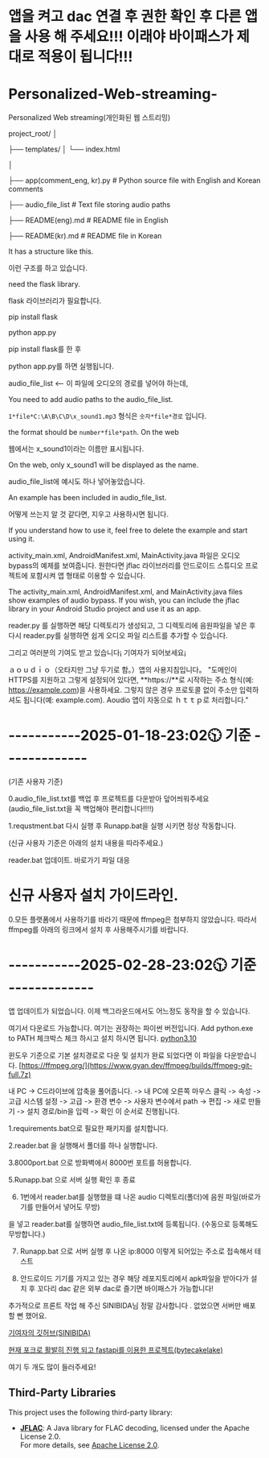# 앱을 켜고 dac 연결 후  권한 확인 후 다른 앱을 사용 해 주세요!!! 이래야 바이패스가 제대로 적용이 됩니다!!!

# Personalized-Web-streaming-
Personalized Web streaming(개인화된 웹 스트리밍)


project_root/
│

├── templates/
│   └── index.html

│

├── app(comment_eng, kr).py   # Python source file with English and Korean comments

├── audio_file_list           # Text file storing audio paths

├── README(eng).md            # README file in English

├── README(kr).md             # README file in Korean



It has a structure like this.

이런 구조를 하고 있습니다.

need the flask library.

flask 라이브러리가 필요합니다.

pip install flask

python app.py

pip install flask를 한 후

python app.py를 하면 실행됩니다.

audio_file_list <-- 이 파일에 오디오의 경로를 넣어야 하는데, 

You need to add audio paths to the audio_file_list.

`1*file*C:\A\B\C\D\x_sound1.mp3`
형식은 `숫자*file*경로` 입니다. 

the format should be `number*file*path`. On the web

웹에서는 x_sound1이라는 이름만 표시됩니다. 

On the web, only x_sound1 will be displayed as the name.

audio_file_list에 예시도 하나 넣어놓았습니다. 

An example has been included in audio_file_list.

어떻게 쓰는지 알 것 같다면, 지우고 사용하시면 됩니다.

If you understand how to use it, feel free to delete the example and start using it.

activity_main.xml, AndroidManifest.xml, MainActivity.java 파일은 오디오 bypass의 예제를 보여줍니다. 원한다면 jflac 라이브러리를 안드로이드 스튜디오 프로젝트에 포함시켜 앱 형태로 이용할 수 있습니다.

The activity_main.xml, AndroidManifest.xml, and MainActivity.java files show examples of audio bypass. If you wish, you can include the jflac library in your Android Studio project and use it as an app.

reader.py 를 실행하면 해당 디렉토리가 생성되고, 그 디렉토리에 음원파일을 넣은 후 다시 reader.py를 실행하면 쉽게 오디오 파일 리스트를 추가할 수 있습니다.

그리고 여러분의 기여도 받고 있습니다¡ 기여자가 되어보세요¡

ａｏｕｄｉｏ（오타지만 그냥 두기로 함。）앱의 사용지침입니다。
"도메인이 HTTPS를 지원하고 그렇게 설정되어 있다면, **https://**로 시작하는 주소 형식(예: https://example.com)을 사용하세요. 그렇지 않은 경우 프로토콜 없이 주소만 입력하셔도 됩니다(예: example.com). Aoudio 앱이 자동으로 ｈｔｔｐ로 처리합니다."

# -----------2025-01-18-23:02🕥 기준 -------------
(기존 사용자 기준)

0.audio_file_list.txt를 백업 후 프로젝트를 다운받아 덮어씌워주세요 (audio_file_list.txt을 꼭 백업해야 편리합니다!!!!)

1.requstment.bat 다시 실행 후 Runapp.bat을 실행 시키면 정상 작동합니다.

(신규 사용자 기준은 아래의 설치 내용을 따라주세요.)

reader.bat 업데이트. 바로가기 파일 대응

# 신규 사용자 설치 가이드라인.

0.모든 플랫폼에서 사용하기를 바라기 때문에 ffmpeg은 첨부하지 않았습니다. 따라서 ffmpeg를 아래의 링크에서 설치 후 사용해주시기를 바랍니다.

# -----------2025-02-28-23:02🕥 기준 -------------
앱 업데이트가 되었습니다. 이제 백그라운드에서도 어느정도 동작을 할 수 있습니다.

여기서 다운로드 가능합니다. 여기는 권장하는 파이썬 버전입니다. Add python.exe to PATH 체크박스 체크 하시고 설치 하시면 됩니다.
[python3.10](https://www.python.org/ftp/python/3.10.8/python-3.10.8-amd64.exe)

윈도우 기준으로 기본 설치경로로 다운 및 설치가 완료 되었다면
이 파일을 다운받습니다.
[https://ffmpeg.org/](https://www.gyan.dev/ffmpeg/builds/ffmpeg-git-full.7z)

내 PC -> C드라이브에 압축을 풀어줍니다. -> 내 PC에 오른쪽 마우스 클릭 -> 속성 -> 고급 시스템 설정 -> 고급 -> 환경 변수 -> 사용자 변수에서 path -> 편집 -> 새로 만들기 -> 설치 경로/bin을 입력 -> 확인 이 순서로 진행됩니다.

1.requirements.bat으로 필요한 패키지를 설치합니다.

2.reader.bat 을 실행해서 폴더를 하나 실행합니다.

3.8000port.bat 으로 방화벽에서 8000번 포트를 허용합니다.

5.Runapp.bat 으로 서버 실행 확인 후 종료

6. 1번에서 reader.bat를 실행했을 떄 나온 audio 디렉토리(폴더)에 음원 파일(바로가기를 만들어서 넣어도 무방)

을 넣고 reader.bat를 실행하면 audio_file_list.txt에 등록됩니다. (수동으로 등록해도 무방합니다.)
  
7. Runapp.bat 으로 서버 실행 후 나온 ip:8000 이렇게 되어있는 주소로 접속해서 테스트
   
8. 안드로이드 기기를 가지고 있는 경우 해당 레포지토리에서 apk파일을 받아다가 설치 후 꼬다리 dac 같은 외부 dac로 즐기면 바이패스가 가능합니다!



추가적으로 프론트 작업 해 주신 SINIBIDA님 정말 감사합니다 . 
없었으면 서버만 배포 할 뻔 했어요.

[기여자의 깃허브(SINIBIDA)](https://github.com/sinibida)

[현재 포크로 활발히 진행 되고 fastapi를 이용한 프로젝트(bytecakelake)](https://github.com/bytecakelake/Personalized-Web-streaming-fork/tree/restapi-server-with-fastapi)

여기 두 개도 많이 들러주세요!
## Third-Party Libraries

This project uses the following third-party library:

- **[JFLAC](https://sourceforge.net/projects/jflac/)**: A Java library for FLAC decoding, licensed under the Apache License 2.0.  
  For more details, see [Apache License 2.0](http://www.apache.org/licenses/LICENSE-2.0).
